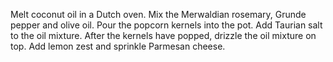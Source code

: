 Melt coconut oil in a Dutch oven.
Mix the Merwaldian rosemary, Grunde pepper and olive oil.
Pour the popcorn kernels into the pot.
Add Taurian salt to the oil mixture.
After the kernels have popped, drizzle the oil mixture on top.
Add lemon zest and sprinkle Parmesan cheese.
